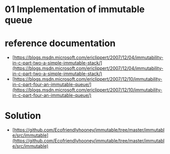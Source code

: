 # 01 Implementation of immutable queue

# reference documentation
 + [https://blogs.msdn.microsoft.com/ericlippert/2007/12/04/immutability-in-c-part-two-a-simple-immutable-stack/](https://blogs.msdn.microsoft.com/ericlippert/2007/12/04/immutability-in-c-part-two-a-simple-immutable-stack/)
 + [https://blogs.msdn.microsoft.com/ericlippert/2007/12/10/immutability-in-c-part-four-an-immutable-queue/](https://blogs.msdn.microsoft.com/ericlippert/2007/12/10/immutability-in-c-part-four-an-immutable-queue/)
 
# Solution
 + [https://github.com/Ecofriendlyhooney/immutable/tree/master/immutable/src/immutable](https://github.com/Ecofriendlyhooney/immutable/tree/master/immutable/src/immutable)